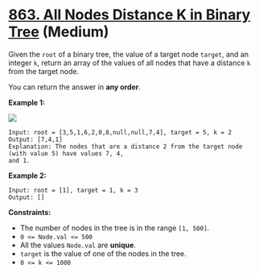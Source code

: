 # [863. All Nodes Distance K in Binary Tree][link] (Medium)

[link]: https://leetcode.com/problems/all-nodes-distance-k-in-binary-tree/

Given the `root` of a binary tree, the value of a target node `target`, and an integer `k`, return
an array of the values of all nodes that have a distance  `k` from the target node.

You can return the answer in **any order**.

**Example 1:**

![](https://s3-lc-upload.s3.amazonaws.com/uploads/2018/06/28/sketch0.png)

```
Input: root = [3,5,1,6,2,0,8,null,null,7,4], target = 5, k = 2
Output: [7,4,1]
Explanation: The nodes that are a distance 2 from the target node (with value 5) have values 7, 4,
and 1.
```

**Example 2:**

```
Input: root = [1], target = 1, k = 3
Output: []
```

**Constraints:**

- The number of nodes in the tree is in the range `[1, 500]`.
- `0 <= Node.val <= 500`
- All the values `Node.val` are **unique**.
- `target` is the value of one of the nodes in the tree.
- `0 <= k <= 1000`

